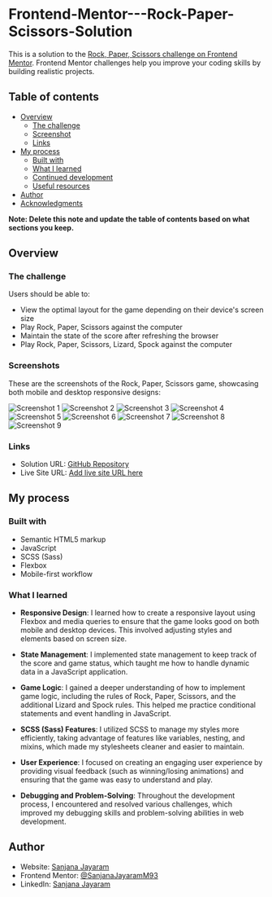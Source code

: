 # Frontend-Mentor---Rock-Paper-Scissors-Solution

This is a solution to the [Rock, Paper, Scissors challenge on Frontend Mentor](https://www.frontendmentor.io/challenges/rock-paper-scissors-game-pTgwgvgH). Frontend Mentor challenges help you improve your coding skills by building realistic projects. 

## Table of contents

- [Overview](#overview)
  - [The challenge](#the-challenge)
  - [Screenshot](#screenshot)
  - [Links](#links)
- [My process](#my-process)
  - [Built with](#built-with)
  - [What I learned](#what-i-learned)
  - [Continued development](#continued-development)
  - [Useful resources](#useful-resources)
- [Author](#author)
- [Acknowledgments](#acknowledgments)

**Note: Delete this note and update the table of contents based on what sections you keep.**

## Overview

### The challenge

Users should be able to:

- View the optimal layout for the game depending on their device's screen size
- Play Rock, Paper, Scissors against the computer
- Maintain the state of the score after refreshing the browser 
- Play Rock, Paper, Scissors, Lizard, Spock against the computer 



### Screenshots

These are the screenshots of the Rock, Paper, Scissors game, showcasing both mobile and desktop responsive designs:

![Screenshot 1](Screenshot/Screenshot1.jpg)
![Screenshot 2](Screenshot/Screenshot2.jpg)
![Screenshot 3](Screenshot/Screenshot3.jpg)
![Screenshot 4](Screenshot/Screenshot4.jpg)
![Screenshot 5](Screenshot/Screenshot5.jpg)
![Screenshot 6](Screenshot/Screenshot6.jpg)
![Screenshot 7](Screenshot/Screenshot7.jpg)
![Screenshot 8](Screenshot/Screenshot8.jpg)
![Screenshot 9](Screenshot/Screenshot9.jpg)





### Links


- Solution URL: [GitHub Repository](https://github.com/SanjanaJayaramM93/Frontend-Mentor---Rock-Paper-Scissors-Solution.git)
- Live Site URL: [Add live site URL here](https://your-live-site-url.com)


## My process

### Built with

- Semantic HTML5 markup
- JavaScript
- SCSS (Sass)
- Flexbox
- Mobile-first workflow




### What I learned

- **Responsive Design**: I learned how to create a responsive layout using Flexbox and media queries to ensure that the game looks good on both mobile and desktop devices. This involved adjusting styles and elements based on screen size.

- **State Management**: I implemented state management to keep track of the score and game status, which taught me how to handle dynamic data in a JavaScript application.

- **Game Logic**: I gained a deeper understanding of how to implement game logic, including the rules of Rock, Paper, Scissors, and the additional Lizard and Spock rules. This helped me practice conditional statements and event handling in JavaScript.

- **SCSS (Sass) Features**: I utilized SCSS to manage my styles more efficiently, taking advantage of features like variables, nesting, and mixins, which made my stylesheets cleaner and easier to maintain.

- **User Experience**: I focused on creating an engaging user experience by providing visual feedback (such as winning/losing animations) and ensuring that the game was easy to understand and play.

- **Debugging and Problem-Solving**: Throughout the development process, I encountered and resolved various challenges, which improved my debugging skills and problem-solving abilities in web development.



## Author

- Website: [Sanjana Jayaram](https://sanjanajayaramm.netlify.app/)
- Frontend Mentor: [@SanjanaJayaramM93](https://www.frontendmentor.io/profile/SanjanaJayaramM93)
- LinkedIn: [Sanjana Jayaram](https://www.linkedin.com/in/sanjana-jayaram-mottemmal-435133235/)



